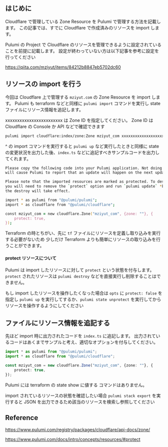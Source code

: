 <!--
title:   Cloudflare の Zone Resource を Pulumi (TypeScript) で管理する
tags:    AdventCalendar2021,Infrastructure_as_code,Pulumi,TypeScript,cloudflare
id:      fd81f8b81d61c9578bd2
private: false
-->
## はじめに

Cloudflare で管理している Zone Resource を Pulumi で管理する方法を記載します。
この記事では、すでに Cloudflare で作成済みのリソースを import します。

Pulumi の Project で Cloudflare のリソースを管理できるように設定されていることを前提に記載します。
設定が終わっていない方は以下記事を参考に設定を行ってください

https://qiita.com/mziyut/items/84212b8847eb5702dc60

## リソースの import を行う

今回は Cloudflare 上で管理する `mziyut.com` の Zone Resource を import します。
Pulumi も terraform などと同様に `pulumi import` コマンドを実行し state ファイルにリソース情報を追記します。

xxxxxxxxxxxxxxxxxxxxxxxx は Zone ID を指定してください。
Zone ID は Cloudflare の Console か API などで確認できます

```zsh
pulumi import cloudflare:index/zone:Zone mziyut_com xxxxxxxxxxxxxxxxxxxxxxxx
```

^ の import コマンドを実行すると `pulumi up` など実行したときと同様に
state の変更状況を出力した後、`index.ts` などに追記すべきサンプルコードを出力してくれます。


```zsh
Please copy the following code into your Pulumi application. Not doing so
will cause Pulumi to report that an update will happen on the next update command.

Please note that the imported resources are marked as protected. To destroy them
you will need to remove the `protect` option and run `pulumi update` *before*
the destroy will take effect.

import * as pulumi from "@pulumi/pulumi";
import * as cloudflare from "@pulumi/cloudflare";

const mziyut_com = new cloudflare.Zone("mziyut_com", {zone: ""}, {
    protect: true,
});
```

Terraform の時とちがい、先に `tf` ファイルにリソースを定義し取り込みを実行する必要がないため
少しだけ Terraform よりも簡単にリソースの取り込みを行うことができます。


#### protect リソースについて


Pulumi は import したリソースに対して `protect` という状態を付与します。
`protect` されたリソースは `pulumi destroy` などを直接実行し削除することはできません。

もし import したリソースを操作したくなった場合は `opts` に `protect: false` を指定し `pulumi up` を実行してするか、`pulumi state unprotect` を実行してからリソースを操作するようにしてください


## ファイルにリソース情報を追記する

先ほど import 時に出力されたコードを `index.ts` に追記します。
出力されているコードはあくまでサンプルと考え、適切なオプションを付与してください。

```ts:index.ts
import * as pulumi from "@pulumi/pulumi";
import * as cloudflare from "@pulumi/cloudflare";

const mziyut_com = new cloudflare.Zone("mziyut_com", {zone: ""}, {
    protect: true,
});
```

Pulumi には terraform の state show に値する コマンドはありません。

import されているリソースの状態を確認したい場合 
`pulumi stack export` を実行すると JSON を出力できるため該当のリソースを検索し参照してください

## Reference

https://www.pulumi.com/registry/packages/cloudflare/api-docs/zone/

https://www.pulumi.com/docs/intro/concepts/resources/#protect